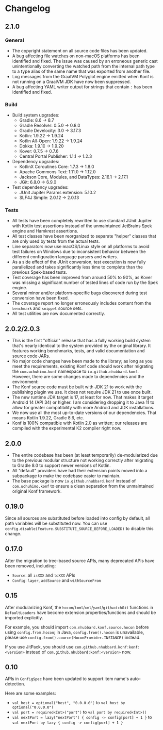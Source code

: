 # Changelog

## 2.1.0

### General

* The copyright statement on all source code files has been updated.
* A bug affecting file watches on non-macOS platforms has been identified and fixed. The issue was caused by an erroneous generic cast unintentionally converting the watched path from the internal path type to a type alias of the same name that was exported from another file.
* Log messages from the GraalVM Polyglot engine emitted when Konf is not running on a GraalVM JDK have now been suppressed.
* A bug affecting YAML writer output for strings that contain `:` has been identified and fixed.

### Build

* Build system upgrades:
	* Gradle: 8.6 -> 8.7
	* Gradle Resolver: 0.5.0 -> 0.8.0
	* Gradle Develocity: 3.0 -> 3.17.3
	* Kotlin: 1.9.22 -> 1.9.24
	* Kotlin All-Open: 1.9.22 -> 1.9.24
	* Dokka: 1.9.10 -> 1.9.20
	* Kover: 0.7.5 -> 0.7.6
	* Central Portal Publisher: 1.1.1 -> 1.2.3
* Dependency upgrades:
	* KotlinX Coroutines Core: 1.7.3 -> 1.8.0
	* Apache Commons Text: 1.11.0 -> 1.12.0
	* Jackson Core, Modules, and DataTypes: 2.16.1 -> 2.17.1
	* JGit: 6.8.0 -> 6.9.0
* Test dependency upgrades:
	* JUnit Jupiter Params extension: 5.10.2
	* SLF4J Simple: 2.0.12 -> 2.0.13

### Tests

* All tests have been completely rewritten to use standard JUnit Jupiter with Kotlin test assertions instead of the unmaintained JetBrains Spek engine and Hamkrest assertions.
* All test classes have been reorganized to separate "helper" classes that are only used by tests from the actual tests.
* Line separators now use macOS/Linux style on all platforms to avoid test failures on Windows due to inconsistent behavior between the different configuration language parsers and writers.
* As a side effect of the JUnit conversion, test execution is now fully parallelized and takes significantly less time to complete than the previous Spek-based tests.
* Test coverage has been improved from around 50% to 90%, as Kover was missing a significant number of tested lines of code run by the Spek engine.
* Several minor and/or platform-specific bugs discovered during test conversion have been fixed.
* The coverage report no longer erroneously includes content from the `benchmark` and `snippet` source sets.
* All test utilities are now documented correctly.

## 2.0.2/2.0.3

* This is the first "official" release that has a fully working build system that's nearly identical to the system provided by the original library. It features working benchmarks, tests, and valid documentation and source code JARs.
* No major code changes have been made to the library; as long as you meet the requirements, existing Konf code should work after migrating the `com.uchuhimo.konf` namespace to `io.github.nhubbard.konf`. However, there are some changes made to dependencies and the environment:
* The Konf source code must be built with JDK 21 to work with the publishing plugin we use. It does not require JDK 21 to use once built.
* The new runtime JDK target is 17, at least for now. That makes it target Android 14 (API 34) or higher. I am considering dropping it to Java 11 to allow for greater compatibility with more Android and JDK installations.
* We now use all the most up-to-date versions of our dependencies. That means Kotlin 1.9.22, Gradle 8.6, etc.
* Konf is 100% compatible with Kotlin 2.0 as written; our releases are compiled with the experimental K2 compiler right now.

## 2.0.0

* The entire codebase has been (at least temporarily) de-modularized due to the previous modular structure not working
  correctly after migrating to Gradle 8.0 to support newer versions of Kotlin.
* All "default" providers have had their extension points moved into a subpackage to make the codebase easier to
  maintain.
* The base package is now `io.github.nhubbard.konf` instead of `com.uchuhimo.konf` to ensure a clean separation from the
  unmaintained original Konf framework.

## 0.19.0

Since all sources are substituted before loaded into config by default, all path variables will be substituted now.
You can use `config.disable(Feature.SUBSTITUTE_SOURCE_BEFORE_LOADED)` to disable this change.

## 0.17.0

After the migration to tree-based source APIs, many deprecated APIs have been removed, including:

- `Source`: all `isXXX` and `toXXX` APIs
- `Config`: `layer`, `addSource` and `withSourceFrom`

## 0.15

After modularizing Konf, the `hocon`/`toml`/`xml`/`yaml`/`git`/`watchGit` functions in `DefaultLoaders` have become
extension properties/functions and should be imported explicitly.

For example, you should import `com.nhubbard.konf.source.hocon` before using `config.from.hocon`;
in Java, `config.from().hocon` is unavailable, please use `config.from().source(HoconProvider.INSTANCE)` instead.

If you use JitPack,
you should use `com.github.nhubbard.konf:konf:<version>` instead of `com.github.nhubbard:konf:<version>` now.

## 0.10

APIs in `ConfigSpec` have been updated to support item name's auto-detection.

Here are some examples:

- `val host = optional("host", "0.0.0.0")` to `val host by optional("0.0.0.0")`
- `val port = required<Int>("port")` to `val port by required<Int>()`
- `val nextPort = lazy("nextPort") { config -> config[port] + 1 }` to `val nextPort by lazy { config -> config[port] + 1 }`